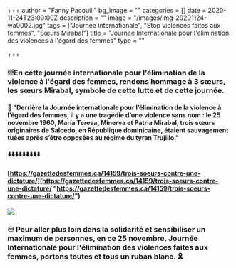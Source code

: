 +++
author = "Fanny Pacouill"
bg_image = ""
categories = []
date = 2020-11-24T23:00:00Z
description = ""
image = "/images/img-20201124-wa0002.jpg"
tags = ["Journée internationale", "Stop violences faites aux femmes", "Sœurs Mirabal"]
title = "Journée Internationale pour l'élimination des violences à l'égard des femmes"
type = ""

+++
### 🕯🕯🕯En cette journée internationale pour l'élimination de la violence à l'égard des femmes, rendons hommage à 3 sœurs, les sœurs Mirabal, symbole de cette lutte et de cette journée.

#### 📌 "Derrière la Journée internationale pour l’élimination de la violence à l’égard des femmes, il y a une tragédie d’une violence sans nom : le 25 novembre 1960, María Teresa, Minerva et Patria Mirabal, trois sœurs originaires de Salcedo, en République dominicaine, étaient sauvagement tuées après s’être opposées au régime du tyran Trujillo."

#### ⬇️⬇️⬇️⬇️⬇️⬇️⬇️⬇️⬇️

#### [https://gazettedesfemmes.ca/14159/trois-soeurs-contre-une-dictature/](https://gazettedesfemmes.ca/14159/trois-soeurs-contre-une-dictature/ "https://gazettedesfemmes.ca/14159/trois-soeurs-contre-une-dictature/")

![](/images/20201125_074217.jpg)

### ♾ Pour aller plus loin dans la solidarité et sensibiliser un maximum de personnes, en ce 25 novembre, Journée Internationale pour l'élimination des violences faites aux femmes, portons toutes et  tous un ruban blanc. 🎗